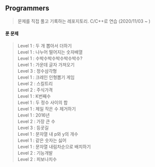 ## Programmers

> 문제를 직접 풀고 기록하는 레포지토리. C/C++로 연습 (2020/11/03 ~ )

#### 푼 문제

> Level 1 : 두 개 뽑아서 더하기<br/>
> Level 1 : 나누어 떨어지는 숫자배열<br/>
> Level 1 : 수박수박수박수박수박수?<br/>
> Level 1 : 가운데 글자 가져오기<br/>
> Level 3 : 정수삼각형<br/>
> Level 1 : 크레인 인형뽑기 게임<br/>
> Level 2 : 스킬트리<br/>
> Level 2 : 주식가격<br/>
> Level 1 : K번째수<br/>
> Level 1 : 두 정수 사이의 합<br/>
> Level 1 : 제일 작은 수 제거하기<br/>
> Level 1 : 2016년<br/>
> Level 2 : 가장 큰 수<br/>
> Level 3 : 등굣길<br/>
> Level 1 : 문자열 내 p와 y의 개수<br/>
> Level 1 : 같은 숫자는 싫어<br/>
> Level 1 : 문자열 내림차순으로 배치하기<br/>
> Level 2 : 기능개발<br/>
> Level 2 : 피보나치수<br/>
